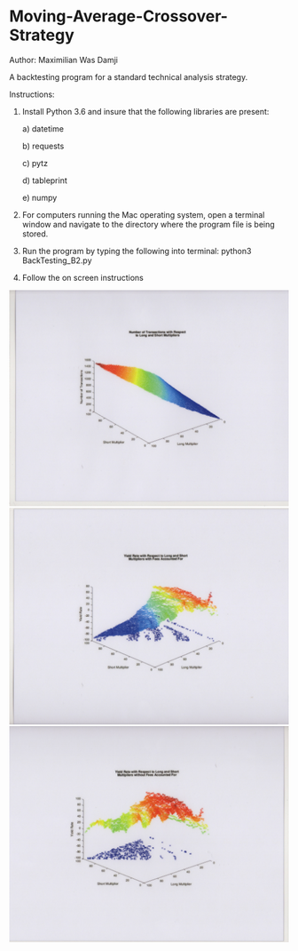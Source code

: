 # Moving-Average-Crossover-Strategy

Author: Maximilian Was Damji

A backtesting program for a standard technical analysis strategy.


Instructions:
1. Install Python 3.6 and insure that the following libraries are present:

	a) datetime

	b) requests

	c) pytz

	d) tableprint

	e) numpy


2. For computers running the Mac operating system, open a terminal window and navigate to the directory where the program file is being stored.


3. Run the program by typing the following into terminal:
    python3 BackTesting_B2.py


4. Follow the on screen instructions

![Alt text](BTS2.jpeg?raw=true "BTS2")
![Alt text](BTS3.jpeg?raw=true "BTS3")
![Alt text](BTP1.jpeg?raw=true "BTP1")


